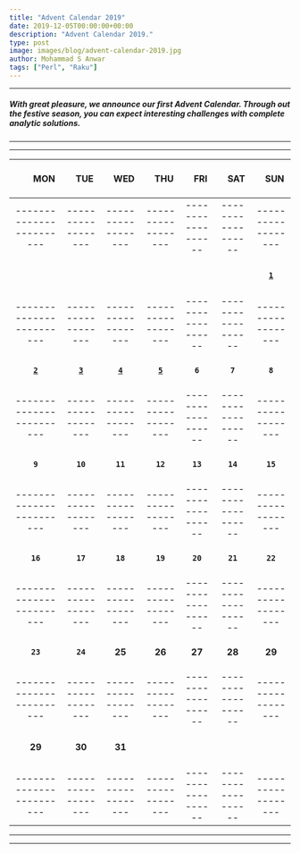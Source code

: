 ```yaml
---
title: "Advent Calendar 2019"
date: 2019-12-05T00:00:00+00:00
description: "Advent Calendar 2019."
type: post
image: images/blog/advent-calendar-2019.jpg
author: Mohammad S Anwar
tags: ["Perl", "Raku"]
---
```

***

##### With great pleasure, we announce our first **Advent Calendar**. Through out the festive season, you can expect interesting challenges with complete analytic solutions.

***
***

| <br>&nbsp;&nbsp;&nbsp;&nbsp;&nbsp;&nbsp;&nbsp;MON<br><br> | &nbsp;&nbsp;&nbsp;TUE | &nbsp;&nbsp;&nbsp;WED | &nbsp;&nbsp;&nbsp;THU | &nbsp;&nbsp;&nbsp;FRI | &nbsp;&nbsp;&nbsp;SAT | &nbsp;&nbsp;&nbsp;SUN |
| :---: | :---: | :---: | :---: | :---: | :---: | :---: |
| ------------------------ | ------------------ | ------------------ | ------------------ | ------------------ | ------------------ | ------------------ |
| <br><br><br>             |                    |                    |                    |                    |                    | [**`1`**](/blog/advent-calendar-2019-12-01)            |
| ------------------------ | ------------------ | ------------------ | ------------------ | ------------------ | ------------------ | ------------------ |
| <br>[**`2`**](/blog/advent-calendar-2019-12-02)<br><br>      | [**`3`**](/blog/advent-calendar-2019-12-03)            | [**`4`**](/blog/advent-calendar-2019-12-04)            | [**`5`**](/blog/advent-calendar-2019-12-05)            | **`6`**            | **`7`**            | **`8`**            |
| ------------------------ | ------------------ | ------------------ | ------------------ | ------------------ | ------------------ | ------------------ |
| <br>**`9`**<br><br>      | **`10`**           | **`11`**           | **`12`**           | **`13`**           | **`14`**           | **`15`**           |
| ------------------------ | ------------------ | ------------------ | ------------------ | ------------------ | ------------------ | ------------------ |
| <br>**`16`**<br><br>     | **`17`**           | **`18`**           | **`19`**           | **`20`**           | **`21`**           | **`22`**           |
| ------------------------ | ------------------ | ------------------ | ------------------ | ------------------ | ------------------ | ------------------ |
| <br>**`23`**<br><br>     | **`24`**           | **25**             | **26**             | **27**             | **28**             | **29**             |
| ------------------------ | ------------------ | ------------------ | ------------------ | ------------------ | ------------------ | ------------------ |
| <br>**29**<br><br>       | **30**             | **31**             |                    |                    |                    |                    |
| ------------------------ | ------------------ | ------------------ | ------------------ | ------------------ | ------------------ | ------------------ |

***
***
